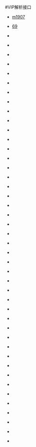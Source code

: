 #VIP解析接口
- <p><a href="https://z1.m1907.cn/?jx=">m1907</a></p>
- <p><a href="https://api.69ne.com/?url=">69</a></p>
- <p><a href=""></a></p>
- <p><a href=""></a></p>
- <p><a href=""></a></p>
- <p><a href=""></a></p>
- <p><a href=""></a></p>
- <p><a href=""></a></p>
- <p><a href=""></a></p>
- <p><a href=""></a></p>
- <p><a href=""></a></p>
- <p><a href=""></a></p>
- <p><a href=""></a></p>
- <p><a href=""></a></p>
- <p><a href=""></a></p>
- <p><a href=""></a></p>
- <p><a href=""></a></p>
- <p><a href=""></a></p>
- <p><a href=""></a></p>
- <p><a href=""></a></p>
- <p><a href=""></a></p>
- <p><a href=""></a></p>
- <p><a href=""></a></p>
- <p><a href=""></a></p>
- <p><a href=""></a></p>
- <p><a href=""></a></p>
- <p><a href=""></a></p>
- <p><a href=""></a></p>
- <p><a href=""></a></p>
- <p><a href=""></a></p>
- <p><a href=""></a></p>
- <p><a href=""></a></p>
- <p><a href=""></a></p>
- <p><a href=""></a></p>
- <p><a href=""></a></p>
- <p><a href=""></a></p>
- <p><a href=""></a></p>
- <p><a href=""></a></p>
- <p><a href=""></a></p>
- <p><a href=""></a></p>
- <p><a href=""></a></p>
- <p><a href=""></a></p>
- <p><a href=""></a></p>
- <p><a href=""></a></p>
- <p><a href=""></a></p>
- <p><a href=""></a></p>